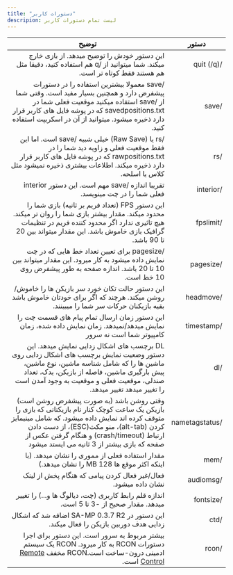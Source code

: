 ```yaml
---
title: "دستورات کاربر"
descripion: لیست تمام دستورات کاربر
---
```


<div dir="rtl" style={{ textAlign: "right" }}>

| دستور        | توضیح                                                                                                                                                                                                                                                                                                          |
| -------------- | -------------------------------------------------------------------------------------------------------------------------------------------------------------------------------------------------------------------------------------------------------------------------------------------------------------------- |
| /quit (/q)     | این دستور خودش را توضیح میدهد. از بازی خارج میکند. شما میتوانید از /q هم استفاده کنید، دقیقا مثل هم هستند فقط کوتاه تر است.                                                                     |
| /save          | /save معمولا بیشترین استفاده را در دستورات پیشفرض دارد و همچنین بسیار مفید است. وقتی شما از /save استفاده میکنید موقعیت فعلی شما در savedpositions.txt که در پوشه فایل های کاربر قرار دارد ذخیره میشود. میتوانید از آن در اسکریپت استفاده کنید.                                                                             |
| /rs            | /rs یا (Raw Save) خیلی شبیه /save است. اما این فقط موقعیت فعلی و زاویه دید شما را در rawpositions.txt که در پوشه فایل های کاربر قرار دارد ذخیره میکند. اطلاعات بیشتری ذخیره نمیشود مثل کلاس یا اسلحه.                                                                                                                     |
| /interior      | تقریبا اندازه /save مهم است. این دستور interior فعلی شما را در چت مینویسد.                                                                                                                                                                                                                            |
| /fpslimit      | این دستور FPS (تعداد فریم بر ثانیه) بازی شما را محدود میکند. مقدار بیشتر بازی شما را روان تر میکند. هیچ تاثیری ندارد اگر محدود کننده فریم در تنظیمات گرافیک بازی خاموش باشد. این مقدار میتواند بین 20 تا 90 باشد.                                                                                       |
| /pagesize      | /pagesize برای تعیین تعداد خط هایی که در چت نمایش داده میشود به کار میرود. این مقدار میتواند بین 10 تا 20 باشد. اندازه صفحه به طور پیشفرض روی 10 خط است.                                                                                                                                                                               |
| /headmove      | این دستور حالت تکان خورد سر بازیکن ها را خاموش/روشن میکند. هرچند که اگر برای خودتان خاموش باشد بقیه بازیکنان حرکات سر شما را میبینند.                                                                                                                                                                           |
| /timestamp     | این دستور زمان ارسال تمام پیام های قسمت چت را نمایش میدهد/نمیدهد. زمان نمایش داده شده، زمان کامپیوتر شما است نه سرور                                                                                                                                                                     |
| /dl            | DL برچسب های اشکال زدایی نمایش میدهد. این دستور وضعیت نمایش برچسب های اشکال زدایی روی ماشین ها را که شامل شناسه ماشین، نوع ماشین، پیش بارگیری ماشین، فاصله از بازیکن، یدک، تعداد صندلی، موقعیت فعلی و موقعیت به وجود آمدن است را تغییر میدهد تغییر میدهد.                                                                     |
| /nametagstatus | وقتی روشن باشد (به صورت پیشفرض روشن است) بازیکن یک ساعت کوچک کنار نام بازیکنانی که بازی را متوقف کرده اند نمایش داده میشود. که شامل مینیمایز کردن (alt-tab)، منو مکث(ESC)، از دست دادن ارتباط (crash/timeout) و هنگام گرفتن عکس از صفحه که بازی بیشتر از 3 ثانیه می ایستد میشود |
| /mem           | مقدار استفاده فعلی از مموری را نشان میدهد. (با اینکه اکثر موقع ها 128 MB را نشان میدهد.)                                                                                                                                                                                                                                 |
| /audiomsg      | فعال/غیر فعال کردن پیامی که هنگام پخش از لینک نشان داده میشود.                                                                                                                                                                                                                                         |
| /fontsize      | اندازه قلم رابط کاربری (چت، دیالوگ ها و...) را تغییر میدهد. مقدار صحیح از -3 تا 5 است.                                                                                                                                                                                                                                     |
| /ctd           | این دستور در SA-MP 0.3.7 R2 اضافه شد که اشکال زدایی هدف دوربین بازیکن را فعال میکند.                                                                                                                                                                                                                |
| /rcon          | بیشتر مربوط به سرور است. این دستور برای اجرا دستورات RCON به کار میرود. RCON یک سیستم ادمینی درون-ساخت است.RCON مخفف [Remote Control](../server/ControllingServer#using-rcon) است.                                                                                                       |

</div>